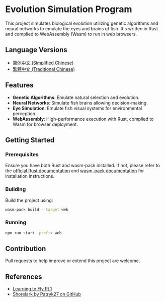 # Evolution Simulation Program

This project simulates biological evolution utilizing genetic algorithms and neural networks to emulate the eyes and brains of fish. It's written in Rust and compiled to WebAssembly (Wasm) to run in web browsers.

## Language Versions

- [简体中文 (Simplified Chinese)](README.zh-hans.md)
- [繁體中文 (Traditional Chinese)](README.zh-hant.md)

## Features

- **Genetic Algorithms**: Emulate natural selection and evolution.
- **Neural Networks**: Simulate fish brains allowing decision-making.
- **Eye Simulation**: Emulate fish visual systems for environmental perception.
- **WebAssembly**: High-performance execution with Rust, compiled to Wasm for browser deployment.

## Getting Started

### Prerequisites

Ensure you have both Rust and wasm-pack installed. If not, please refer to the [official Rust documentation](https://www.rust-lang.org/) and [wasm-pack documentation](https://rustwasm.github.io/wasm-pack/) for installation instructions.

### Building

Build the project using:

```bash
wasm-pack build --target web
```

### Running

```bash
npm run start -prefix web  
```
## Contribution

Pull requests to help improve or extend this project are welcome.

## References

- [Learning to Fly Pt.1](https://pwy.io/posts/learning-to-fly-pt1/)
- [Shorelark by Patryk27 on GitHub](https://github.com/Patryk27/shorelark)
